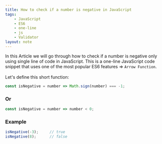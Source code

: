 ```yaml
---
title: How to check if a number is negative in JavaScript
tags:
    - JavaScript
    - ES6
    - one-line
    - js
    - Validator
layout: note
---
```




In this Article we will go through how to check if a number is negative only using single line of code in JavaScript.
This is a one-line JavaScript code snippet that uses one of the most popular ES6 features => `Arrow Function`.
<br/>
<br/>
Let's define this short function:

```js {.wrap}
const isNegative = number => Math.sign(number) === -1;
```

### Or

```js {.wrap}
const isNegative = number => number < 0;
```

### Example

```js {.wrap}
isNegative(-3);     // true
isNegative(8);      // false
```
